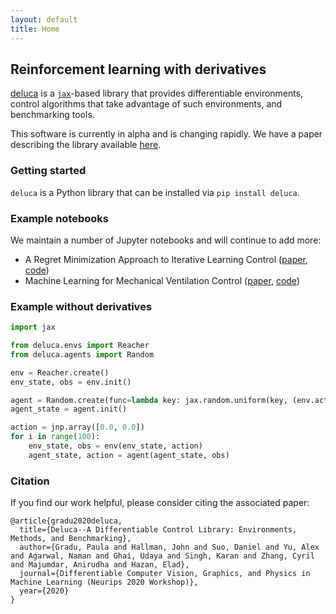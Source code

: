 ```yaml
---
layout: default
title: Home
---
```

## Reinforcement learning with derivatives

[deluca](https://github.com/google/deluca) is a [`jax`](https://github.com/google/jax)-based library that provides differentiable environments, control algorithms that take advantage of such environments, and benchmarking tools.

This software is currently in alpha and is changing rapidly. We have a paper describing the library available [here](https://arxiv.org/abs/2102.09968).

### Getting started
`deluca` is a Python library that can be installed via `pip install deluca`.

### Example notebooks
We maintain a number of Jupyter notebooks and will continue to add more:
- A Regret Minimization Approach to Iterative Learning Control ([paper](https://arxiv.org/abs/2102.13478), [code](https://github.com/google/deluca-igpc))
- Machine Learning for Mechanical Ventilation Control ([paper](https://arxiv.org/abs/2102.06779), [code](https://github.com/google/deluca-lung))

### Example without derivatives
```python
import jax

from deluca.envs import Reacher
from deluca.agents import Random

env = Reacher.create()
env_state, obs = env.init()

agent = Random.create(func=lambda key: jax.random.uniform(key, (env.action_dim,)))
agent_state = agent.init()

action = jnp.array([0.0, 0.0])
for i in range(100):
    env_state, obs = env(env_state, action)
    agent_state, action = agent(agent_state, obs)
```

### Citation
If you find our work helpful, please consider citing the associated paper:

```
@article{gradu2020deluca,
  title={Deluca--A Differentiable Control Library: Environments, Methods, and Benchmarking},
  author={Gradu, Paula and Hallman, John and Suo, Daniel and Yu, Alex and Agarwal, Naman and Ghai, Udaya and Singh, Karan and Zhang, Cyril and Majumdar, Anirudha and Hazan, Elad},
  journal={Differentiable Computer Vision, Graphics, and Physics in Machine Learning (Neurips 2020 Workshop)},
  year={2020}
}
```
